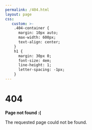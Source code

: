 ```yaml
---
permalink: /404.html
layout: page
css:
   custom: >-
    .404-container {
      margin: 10px auto;
      max-width: 600px;
      text-align: center;
    }
    h1 {
      margin: 30px 0;
      font-size: 4em;
      line-height: 1;
      letter-spacing: -1px;
    }
---
```


<div class="404-container">
  <h1>404</h1>

  <p><strong>Page not found :(</strong></p>
  <p>The requested page could not be found.</p>
</div>

